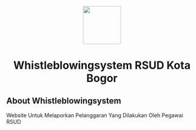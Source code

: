 <p align="center"><img src="https://rsudkotabogor.org/wp-content/uploads/2022/07/cropped-LOGO-RSUD-2.png" width="100"></p>
<h1 align="center">Whistleblowingsystem RSUD Kota Bogor</h1>

## About Whistleblowingsystem
Website Untuk Melaporkan Pelanggaran Yang Dilakukan Oleh Pegawai RSUD
